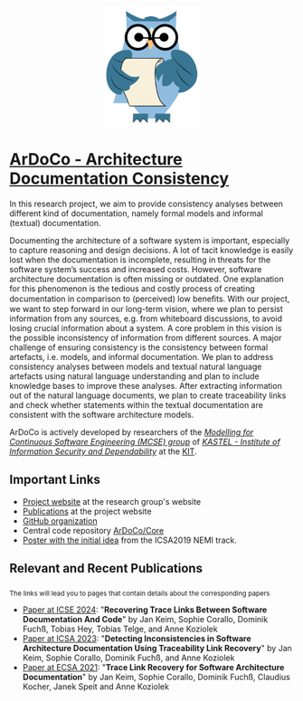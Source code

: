 <p align="center"> 
	<img alt="ArDoCo" src="logo.png" height="210"/>
</p>

# [ArDoCo - Architecture Documentation Consistency](https://github.com/ArDoCo)
In this research project, we aim to provide consistency analyses between different kind of documentation, namely formal models and informal (textual) documentation.

Documenting the architecture of a software system is important, especially to capture reasoning and design decisions. A lot of tacit knowledge is easily lost when the documentation is incomplete, resulting in threats for the software system’s success and increased costs. However, software architecture documentation is often missing or outdated. One explanation for this phenomenon is the tedious and costly process of creating documentation in comparison to (perceived) low beneﬁts. With our project, we want to step forward in our long-term vision, where we plan to persist information from any sources, e.g. from whiteboard discussions, to avoid losing crucial information about a system. A core problem in this vision is the possible inconsistency of information from different sources. A major challenge of ensuring consistency is the consistency between formal artefacts, i.e. models, and informal documentation. We plan to address consistency analyses between models and textual natural language artefacts using natural language understanding and plan to include knowledge bases to improve these analyses. After extracting information out of the natural language documents, we plan to create traceability links and check whether statements within the textual documentation are consistent with the software architecture models.

ArDoCo is actively developed by researchers of the _[Modelling for Continuous Software Engineering (MCSE) group](https://mcse.kastel.kit.edu)_ of _[KASTEL - Institute of Information Security and Dependability](https://kastel.kit.edu)_ at the [KIT](https://www.kit.edu).

## Important Links
- [Project website](https://mcse.kastel.kit.edu/Projects_ArDoCo.php) at the research group's website
- [Publications](https://mcse.kastel.kit.edu/Projects_ArDoCo.php?tab=%5B577%5D#tabpanel-577) at the project website
- [GitHub organization](https://github.com/ArDoCo)
- Central code repository [ArDoCo/Core](https://github.com/ArDoCo/Core)
- [Poster with the initial idea](./InitialPoster.md) from the ICSA2019 NEMI track.

## Relevant and Recent Publications
<sub> The links will lead you to pages that contain details about the corresponding papers </sub>
- [Paper at ICSE 2024](./c/icse24): "**Recovering Trace Links Between Software Documentation And Code**" by Jan Keim, Sophie Corallo, Dominik Fuchß, Tobias Hey, Tobias Telge, and Anne Koziolek
- [Paper at ICSA 2023](./c/icsa23): "**Detecting Inconsistencies in Software Architecture Documentation Using Traceability Link Recovery**" by Jan Keim, Sophie Corallo, Dominik Fuchß, and Anne Koziolek
- [Paper at ECSA 2021](./c/ecsa21): "**Trace Link Recovery for Software Architecture Documentation**" by Jan Keim, Sophie Corallo, Dominik Fuchß, Claudius Kocher, Janek Speit and Anne Koziolek

